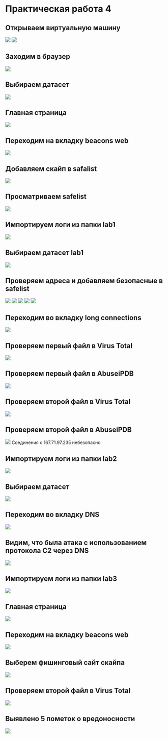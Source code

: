# Практическая работа 4
## Открываем виртуальную машину
![](./1.jpg)
![](./2.jpg)
## Заходим в браузер
![](./3.jpg)
## Выбираем датасет
![](./4.jpg)
## Главная страница
![](./5.jpg)
## Переходим на вкладку beacons web
![](./6.jpg)
## Добавляем скайп в safalist
![](./7.jpg)
## Просматриваем safelist
![](./8.jpg)
## Импортируем логи из папки lab1
![](./9.jpg)
## Выбираем датасет lab1
![](./10.jpg)
## Проверяем адреса и добавляем безопасные в safelist
![](./11.jpg)
![](./12.jpg)
![](./13.jpg)
![](./14.jpg)
![](./15.jpg)
## Переходим во вкладку long connections
![](./16.jpg)
## Проверяем первый файл в Virus Total
![](./17.jpg)
## Проверяем первый файл в AbuseiPDB
![](./18.jpg)
## Проверяем второй файл в Virus Total
![](./19.jpg)
## Проверяем второй файл в AbuseiPDB
![](./20.jpg)
Соединения с 167.71.97.235 небезопасно
## Импортируем логи из папки lab2
![](./21.jpg)
## Выбираем датасет
![](./22.jpg)
## Переходим во вкладку DNS
![](./23.jpg)
## Видим, что была атака с использованием протокола C2 через DNS
![](./24.jpg)
## Импортируем логи из папки lab3
![](./25.jpg)
## Главная страница
![](./26.jpg)
## Переходим на вкладку beacons web
![](./27.jpg)
## Выберем фишинговый сайт скайпа
![](./28.jpg)
## Проверяем второй файл в Virus Total
![](./29.jpg)
## Выявлено 5 пометок о вредоносности
![](./30.jpg)
